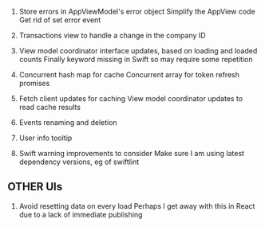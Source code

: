 1. Store errors in AppViewModel's error object
   Simplify the AppView code
   Get rid of set error event

2. Transactions view to handle a change in the company ID

3. View model coordinator interface updates, based on loading and loaded counts
   Finally keyword missing in Swift so may require some repetition

4. Concurrent hash map for cache
   Concurrent array for token refresh promises

5. Fetch client updates for caching
   View model coordinator updates to read cache results

6. Events renaming and deletion

7. User info tooltip

8. Swift warning improvements to consider
   Make sure I am using latest dependency versions, eg of swiftlint

OTHER UIs
---------
1. Avoid resetting data on every load
   Perhaps I get away with this in React due to a lack of immediate publishing
